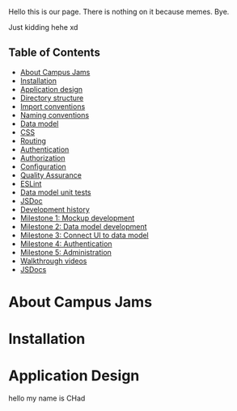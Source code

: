 Hello this is our page. There is nothing on it because memes. Bye.

Just kidding hehe xd

## Table of Contents
- [About Campus Jams](#about-campus-jams)  
- [Installation](#installation)
- [Application design](#application-design)
- [Directory structure](#directory-structure)
- [Import conventions](#import-conventions)
- [Naming conventions](#naming-conventions)
- [Data model](#data-model)
- [CSS](#css)
- [Routing](#routing)
- [Authentication](#authentication)
- [Authorization](#authorization)
- [Configuration](#configuration)
- [Quality Assurance](#quality-assurance)
- [ESLint](#eslint)
- [Data model unit tests](#data-model-unit-tests)
- [JSDoc](#JSDoc)
- [Development history](#development-history)
- [Milestone 1: Mockup development](#milestone-1-mockup-development)
- [Milestone 2: Data model development](#milestone-2-data-model-development)
- [Milestone 3: Connect UI to data model](#milestone-3-connect-ui-to-data-model)
- [Milestone 4: Authentication](#milestone-4-authentication)
- [Milestone 5: Administration](#milestone-5-administration)
- [Walkthrough videos](#walkthrough-videos)
- [JSDocs](/jsdocs)




# About Campus Jams

# Installation

# Application Design 


hello my name is CHad

